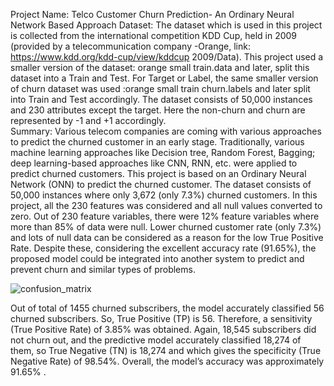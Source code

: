 Project Name: Telco Customer Churn Prediction- An Ordinary Neural Network Based Approach
Dataset:  The dataset which is used in this project is collected from the international competition KDD Cup, held in 2009 (provided by a telecommunication company -Orange, link: https://www.kdd.org/kdd-cup/view/kddcup 2009/Data). This project used a smaller version of the dataset: orange small train.data and later, split this dataset into a Train and Test. For Target or Label, the same smaller version of churn dataset was used :orange small train churn.labels and later split into Train and Test accordingly. The dataset consists of 50,000 instances and 230 attributes except the target. Here the non-churn and churn are represented by -1 and +1 accordingly.  
Summary:  Various telecom companies are coming with various approaches to predict the churned customer in an early stage. Traditionally, various machine learning approaches like Decision tree, Random Forest, Bagging; deep learning-based approaches like CNN, RNN, etc. were applied to predict churned customers. This project is based on an Ordinary Neural Network (ONN) to predict the churned customer.
The dataset consists of 50,000 instances where only 3,672 (only 7.3%) churned customers. In this project, all the 230 features was considered and all null values converted to zero. Out of 230 feature variables, there were 12% feature variables where more than 85% of data were null. Lower churned customer rate (only 7.3%) and lots of null data can be considered as a reason for the low True Positive Rate. Despite these, considering the excellent accuracy rate (91.65%), the proposed model could be integrated into another system to predict and prevent churn and similar types of problems.


![confusion_matrix](https://user-images.githubusercontent.com/4210955/109890130-bf173b80-7c54-11eb-851d-134a1fc74e98.png)

Out of total of 1455 churned subscribers, the model accurately classified 56 churned subscribers. So, True Positive (TP) is 56. Therefore, a sensitivity (True Positive Rate) of 3.85% was obtained. Again, 18,545 subscribers did not churn out, and the predictive model accurately classified 18,274 of them, so True Negative (TN) is 18,274 and which gives the specificity (True Negative Rate) of 98.54%. Overall, the model’s accuracy was approximately 91.65% .

